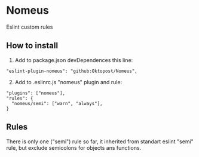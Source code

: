 # Nomeus
Eslint custom rules

## How to install
1. Add to package.json devDependences this line:

```
"eslint-plugin-nomeus": "github:Oktopost/Nomeus",
```

2. Add to .eslinrc.js "nomeus" plugin and rule:

```
"plugins": ["nomeus"],
"rules": {
  "nomeus/semi": ["warn", "always"],
}
 ```
 
 ## Rules
There is only one ("semi") rule so far, it inherited from standart eslint "semi" rule, but exclude semicolons for objects ans functions.
